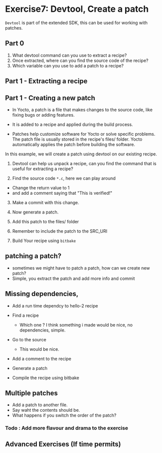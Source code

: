 # Exercise7: Devtool, Create a patch


`Devtool`  is part of the extended SDK, this can be used for working with patches.

## Part 0

1. What devtool command can you use to extract a recipe?
2. Once extracted, where can you find the source code of the recipe?
3. Which variable can you use to add a patch to a recipe?



## Part 1 - Extracting a recipe 


## Part 1 - Creating a new patch
- In Yocto, a patch is a file that makes changes to the source code, like fixing bugs or adding features.

- It is added to a recipe and applied during the build process.

- Patches help customize software for Yocto or solve specific problems. The patch file is usually stored in the recipe's files/ folder. Yocto automatically applies the patch before building the software.


In this example, we will create a patch using devtool on our existing recipe.

1. Devtool can help us unpack a recipe, can you find the command that is useful for extracting a recipe?

2. Find the source code `*.c`, here we can play around 
- Change the return value to 1
- and add a comment saying that "This is verified!"

3. Make a commit with this change.

4. Now generate a patch.


5. Add this patch to the files/ folder

6. Remember to include the patch to the SRC_URI

7. Build Your recipe using `bitbake`




## patching a patch?
* sometimes we might have to patch a patch, how can we create new patch?
* Simple, you extract the patch and add more info and commit


## Missing dependencies,
* Add a  run time dependcy to hello-2 recipe 




* Find a recipe
    * Which one ? I think something i made would be nice, no dependencies, simple.
* Go to the source
    * This would be nice.
* Add a comment to the recipe
* Generate a patch
* Compile the recipe using bitbake


## Multiple patches

- Add a patch to another file.
- Say waht the contents should be.
- What happens if you switch the order of the patch?


### Todo : Add more flavour and drama to the exercise

## Advanced Exercises (If time permits)